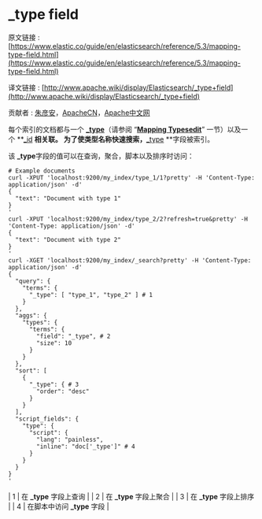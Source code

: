 # _type field

原文链接 : [https://www.elastic.co/guide/en/elasticsearch/reference/5.3/mapping-type-field.html](https://www.elastic.co/guide/en/elasticsearch/reference/5.3/mapping-type-field.html)

译文链接 : [http://www.apache.wiki/display/Elasticsearch/_type+field](http://www.apache.wiki/display/Elasticsearch/_type+field)

贡献者 : [朱彦安](/display/~zhuyanan)，[ApacheCN](/display/~apachecn)，[Apache中文网](/display/~apachechina)

每个索引的文档都与一个 **[_type](https://www.elastic.co/guide/en/elasticsearch/reference/5.3/mapping-type-field.html)**（请参阅 “**[Mapping Types](https://www.elastic.co/guide/en/elasticsearch/reference/5.3/mapping.html#mapping-type)[edit](https://github.com/elastic/elasticsearch/edit/5.3/docs/reference/mapping.asciidoc)**” 一节）以及一个 **[_id](https://www.elastic.co/guide/en/elasticsearch/reference/5.3/mapping-id-field.html) **相关联。 为了使类型名称快速搜索，**[_type](https://www.elastic.co/guide/en/elasticsearch/reference/5.3/mapping-type-field.html) **字段被索引。

该 **_type**字段的值可以在查询，聚合，脚本以及排序时访问：

```
# Example documents
curl -XPUT 'localhost:9200/my_index/type_1/1?pretty' -H 'Content-Type: application/json' -d'
{
  "text": "Document with type 1"
}
'
curl -XPUT 'localhost:9200/my_index/type_2/2?refresh=true&pretty' -H 'Content-Type: application/json' -d'
{
  "text": "Document with type 2"
}
'
curl -XGET 'localhost:9200/my_index/_search?pretty' -H 'Content-Type: application/json' -d'
{
  "query": {
    "terms": {
      "_type": [ "type_1", "type_2" ] # 1
    }
  },
  "aggs": {
    "types": {
      "terms": {
        "field": "_type", # 2
        "size": 10
      }
    }
  },
  "sort": [
    {
      "_type": { # 3
        "order": "desc"
      }
    }
  ],
  "script_fields": {
    "type": {
      "script": {
        "lang": "painless",
        "inline": "doc['_type']" # 4
      }
    }
  }
}
'

```

| 1 | 在 **_type** 字段上查询 |
| 2 | 在 **_type** 字段上聚合 |
| 3 | 在 **_type** 字段上排序 |
| 4 | 在脚本中访问 **_type** 字段 |